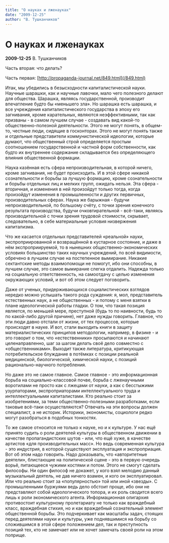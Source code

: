 ```yaml
---
title: "О науках и лженауках"
date: "2009-12-25"
author: "В. Тушканчиков"
---
```


# О науках и лженауках

**2009-12-25** В. Тушканчиков

Часть вторая: что делать?

Часть первая: [http://propaganda-journal.net/849.html](/849.html)

Итак, мы убедились в безысходности капиталистической науки. Научные шарашки, как и научные лавочки, мало чего полезного делают для общества. Шарашка, являясь государственной, производит впечатление будто бы «меньшего зла». Но шарашка есть шарашка, и все учреждения капиталистического государства в эпоху его загнивания, кроме карательных, являются неэффективными, так как призваны - в самом лучшем случае - создавать вид какой-то общественно-полезной деятельности. Этого не могут понять, в общем-то, честные люди, сидящие в госконторах. Этого не могут понять также и отдельные представители коммунистической идеологии, которые думают, что общественный строй определяется простым соотношением государственной и частной форм собственности, как будто их внутреннее содержание складывается без определяющего влияния общественной формации.

Наука казённая есть сфера непроизводительная, в которой ничего, кроме загнивания, не будет происходить. И в этой сфере никакой сознательности и борьбы за лучшую формацию, кроме сознательности и борьбы отдельных лиц и мелких групп, ожидать нельзя. Эта сфера - вторичная, и изменения в ней произойдут только тогда, когда произойдут изменения в промышленности и других первичных, производительных сферах. Наука же барыжная - будучи непроизводительной, по большому счёту, с точки зрения конечного результата производства, будучи очковтирательной - всё-таки, являясь производительной с точки зрения трудовой стоимости, скрывает, следовательно, в себе материальные условия низвержения капитализма.

Что же касается отдельных представителей «реальной» науки, экспроприированной и возвращённой в кустарное состояние, и даже в нём экспроприируемой, то в нынешних общественно-экономических условиях большинство таких научных учреждений, по всей видимости, обречено в лучшем случае на постепенное вымирание. Никакие сектантские методы взаимопомощи не помогут, ибо они способны, в лучшем случае, это самое вымирание слегка отдалить. Надежда только на социальную ответственность, на самоотдачу с целью изменения окружающих условий, и вот об этом следует поговорить.

Даже от ученых, придерживающихся социалистических взглядов нередко можно услышать такого рода суждения: я, мол, представитель естественных наук, а не общественных - и потому с меня взятки в плане идеологической работы гладки. О том, что такая позиция является, по меньшей мере, преступной (будь то по наивности, будь то по какой-либо другой причине), нет даже нужды говорить. Главное, что эти люди давно отстали от жизни, от тех процессов, которые происходят в науке. И вот, стали выходить книги в защиту материалистических принципов методологии, например, в физике - и это говорит о том, что «естественники» просыпаются и начинают целенаправленно, шаг за шагом делать своё дело совместно с «общественниками». Выходит также литература, критикующая потребительское блуждание в потёмках с позиции реальной медицинской, биологической, химической науки, с позиций рационально-научного потребления.

Но даже это не самое главное. Самое главное - это информационная борьба на социально-классовой почве, борьба с лженаучными воротилами не просто как с лжецами от науки, а как с бесстыжими узурпаторами, экспроприаторами интеллектуального труда и интеллектуальными капиталистами. Кто реально стоит за изобретениями, за теми общественно-полезными разработками, если таковые всё-таки осуществляются? Отвечать на эти вопросы должен специалист, а не историк. Историки, экономисты, социологи редко могут разобраться в подобных тонкостях.

То же самое относится не только к науке, но и к культуре. У нас ещё принято судить о роли деятелей культуры в общественном движении в качестве пропагандистских шутов - или, что ещё хуже, в качестве артистов «для производительных масс». Но ведь современная культура - это индустрия, в которой существуют эксплуатация и экспроприация. Вот об этом надо говорить. Надо доказывать, что «авторитетные деятели», блистающие на политической сцене - это в первую очередь ворьё, питающееся чужими костями и потом. Этого не смогут сделать философы. Ни один философ не докажет, у кого взял мелодию данный музыкальный деятель, не дав ничего взамен, и кого он эксплуатировал. Или что реально стоит за «популярностью» той или иной «звезды». С промышленными буржуями ведь дело обстоит проще, ибо они не представляют собой идеологического топора, и их роль сводится всего лишь к роли экономического агента. Информационная олигархия противостоит культурному пролетариату не только как враждебный класс, враждебная стихия, но и как враждебный сознательный элемент общественной борьбы. Это подчеркивает как масштабы задач, стоящих перед деятелями науки и культуры, уже поднявшимися на борьбу со сложившимся в этой сфере положением дел, так и преступность позиций тех, кто не замечает или не хочет замечать своей роли на этом поприще.